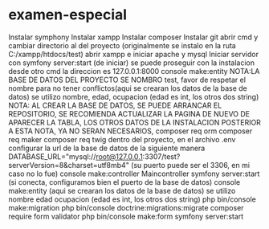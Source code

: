 # examen-especial

Instalar symphony 
Instalar xampp
Instalar composer
Instalar git
abrir cmd y cambiar directorio al del proyecto (originalmente se instalo en la ruta C:/xampp/htdocs/test)
abrir xampp e iniciar apache y mysql
Iniciar servidor con
symfony server:start
(de iniciar) se puede proseguir con la instalacion desde otro cmd
la direccion es 127.0.0.1:8000
console make:entity NOTA:LA BASE DE DATOS DEL PROYECTO SE NOMBRO test, favor de respetar el nombre para no tener conflictos(aqui se crearan los datos de la base de datos)
se utilizo nombre, edad, ocupacion (edad es int, los otros dos string)
NOTA: AL CREAR LA BASE DE DATOS, SE PUEDE ARRANCAR EL REPOSITORIO, SE RECOMIENDA ACTUALIZAR LA PAGINA DE NUEVO
DE APARECER LA TABLA, LOS OTROS DATOS DE LA INSTALACION POSTERIOR A ESTA NOTA, YA NO SERAN NECESARIOS, 
composer req orm
composer req maker
composer req twig
dentro del proyecto, en el archivo .env configurar la url de la base de datos de la siguiente manera
DATABASE_URL="mysql://root@127.0.0.1:3307/test?serverVersion=8&charset=utf8mb4" (su puerto puede ser el 3306, en mi caso no lo fue)
console make:controller
Maincontroller
symfony server:start (si conecta, configuramos bien el puerto de la base de datos) 
console make:entity (aqui se crearan los datos de la base de datos)
se utilizo nombre edad ocupacion (edad es int, los otros dos string)
php bin/console make:migration
php bin/console doctrine:migrations:migrate
composer require form validator
php bin/console make:form 
symfony server:start
